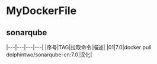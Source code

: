 # MyDockerFile
## sonarqube
|---|---|---|---|
|序号|TAG|拉取命令|描述|
|01|7.0|docker pull dolphintwo/sonarqube-cn:7.0|汉化|
